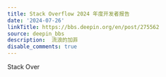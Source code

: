 ```yaml
---
title: Stack Overflow 2024 年度开发者报告
date: '2024-07-26'
linkTitle: https://bbs.deepin.org/en/post/275562
source: deepin_bbs
description:  流浪的加菲 
disable_comments: true
---
```

Stack Over
